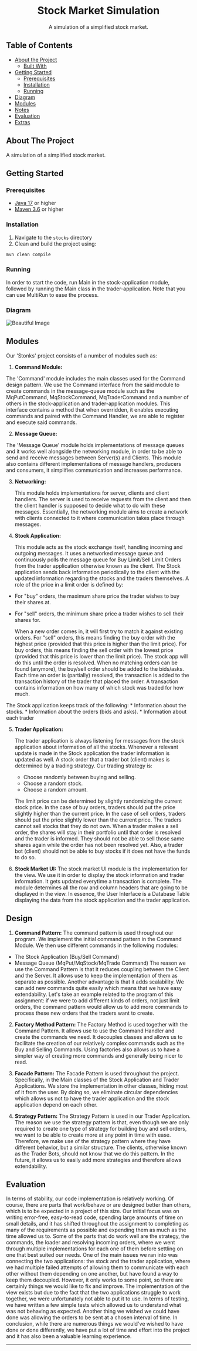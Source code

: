 <br />
<p align="center">
  <h1 align="center">Stock Market Simulation</h1>

  <p align="center">
    A simulation of a simplified stock market.
  </p>

## Table of Contents

* [About the Project](#about-the-project)
  * [Built With](#built-with)
* [Getting Started](#getting-started)
  * [Prerequisites](#prerequisites)
  * [Installation](#installation)
  * [Running](#running)
* [Diagram](#diagram)
* [Modules](#modules)
* [Notes](#notes)
* [Evaluation](#evaluation)
* [Extras](#extras)

## About The Project

A simulation of a simplified stock market.

## Getting Started



### Prerequisites

* [Java 17](https://www.oracle.com/java/technologies/javase/jdk17-archive-downloads.html) or higher
* [Maven 3.6](https://maven.apache.org/download.cgi) or higher

### Installation

1. Navigate to the `stocks` directory
2. Clean and build the project using:
```sh
mvn clean compile
```

### Running
In order to start the code, run Main in the stock-application module, followed by running the Main class in the trader-application. Note that you can use MultiRun to ease the process. 

### Diagram

![Beautiful Image](/stocks/images/AOOP%20Assignment%203%20(1).jpg)

## Modules
Our 'Stonks' project consists of a number of modules such as:


1. **Command Module:**

The 'Command' module includes the main classes used for the Command design pattern. We use the Command interface from the said module to create commands in the message-queue module such as the MqPutCommand, MqStockCommand, MqTraderCommand and a number of others in the stock-application and trader-application modules. This interface contains a method that when overridden, it enables executing commands and paired with the Command Handler, we are able to register and execute said commands.

2. **Message Queue:**

The 'Message Queue' module holds implementations of message queues and it works well alongside the networking module, in order to be able to send and receive messages between Server(s) and Clients. This module also contains different implementations of message handlers, producers and consumers, it simplifies communication and increases performance.


3. **Networking:**

    This module holds implementations for server, clients and client handlers. The server is used to receive requests from the client and then the client handler is supposed to decide what to do with these messages. Essentially, the networking module aims to create a network with clients connected to it where communication takes place through messages.

4. **Stock Application:**

    This module acts as the stock exchange itself, handling incoming and outgoing messages. It uses a networked message queue and continuously polls the message queue for Buy Limit/Sell Limit Orders from the trader application otherwise known as the client. The Stock application sends back information periodically to the client with the updated information regarding the stocks and the traders themselves. A role of the price in a limit order is defined by:
  * For "buy" orders, the maximum share price the trader wishes to buy their shares at.
  * For "sell" orders,  the minimum share price a trader wishes to sell their shares for.
 
    When a new order comes in, it will first try to match it against existing orders. For "sell" orders, this means finding the buy order with the highest price (provided   that this price is higher than the limit price). For buy orders, this means finding the sell order with the lowest price (provided that this price is lower than the limit price). The stock app will do this until the order is resolved. When no matching orders can be found (anymore), the buy/sell order should be added to the bids/asks. Each time an order is (partially) resolved, the transaction is added to the transaction history of the trader that placed the order. A transaction contains information on how many of which stock was traded for how much.

   The Stock application keeps track of the following:
    * Information about the stocks.
    * Information about the orders (bids and asks).
    * Information about each trader

5. **Trader Application:**

    The trader application is always listening for messages from the stock application about information of all the stocks. Whenever a relevant update is made in the Stock application the trader information is updated as well. A stock order that a trader bot (client) makes is determined by a trading strategy. Our trading strategy is:

    * Choose randomly between buying and selling.
    * Choose a random stock.
    * Choose a random amount.
   
    The limit price can be determined by slightly randomizing the current stock price. In the case of buy orders, traders should put the price slightly higher than the current price. In the case of sell orders, traders should put the price slightly lower than the current price.
    The traders cannot sell stocks that they do not own. When a trader makes a sell order, the shares will stay in their portfolio until that order is resolved and the trader is informed. They should not be able to sell those same shares again while the order has not been resolved yet. Also, a trader bot (client) should not be able to buy stocks if it does not have the funds to do so.


6. **Stock Market UI:**
    The stock market UI module is the implementation for the view. We use it in order to display the stock information and trader information. It gets updated everytime a transaction is complete. The module determines all the row and column headers that are going to be displayed in the view. In essence, the User Interface is a Database Table displaying the data from the stock application and the trader application.
 


## Design
1. **Command Pattern:**
  The command pattern is used throughout our program. We implement the initial command pattern in the Command Module. We then use different commands in the following modules:
  * The Stock Application (Buy/Sell Command)
  * Message Queue (MqPut/MqStock/MqTrade Command)
  The reason we use the Command Pattern is that it reduces coupling between the Client and the Server. It allows use to keep the implementation of them as separate as possible. Another advantage is that it adds scalability. We can add new commands quite easily which means that we have easy extendability. Let's take an example related to the program of this assignment: if we were to add different kinds of orders, not just limit orders, the command pattern would allow us to add more commands to process these new orders that the traders want to create.
  

2. **Factory Method Pattern:**
  The Factory Method is used together with the Command Pattern. It allows use to use the Command Handler and create the commands we need. It decouples classes and allows us to facilitate the creation of our relatively complex commands such as the Buy and Selling Commands. Using factories also allows us to have a simpler way of creating more commands and generally being nicer to read.

3. **Facade Pattern:**
  The Facade Pattern is used throughout the project. Specifically, in the Main classes of the Stock Application and Trader Applications. We store the implementation in other classes, hiding most of it from the user. By doing so, we eliminate circular dependencies which allows us not to have the trader application and the stock application depend on each other.

4. **Strategy Pattern:**
  The Strategy Pattern is used in our Trader Application. The reason we use the strategy pattern is that, even though we are only required to create one type of strategy for building buy and sell orders, we want to be able to create more at any point in time with ease. Therefore, we make use of the strategy pattern where they have different behavior, but a similar structure. The clients, otherwise known as the Trader Bots, should not know that we do this pattern. In the future, it allows us to easily add more strategies and therefore allows extendability.


<!--
List all the design patterns you used in your program. For every pattern, describe the following:
- Where it is used in your application.
- What benefit it provides in your application. Try to be specific here. For example, don't just mention a pattern improves maintainability, but explain in what way it does so.
-->

## Evaluation

In terms of stability, our code implementation is relatively working. Of course, there are parts that work/behave or are designed better than others, which is to be expected in a project of this size. Our initial focus was on writing error-free, easy-to-read code, spending large amounts of time on small details, and it has shifted throughout the assignment to completing as many of the requirements as possible and expending them as much as the time allowed us to. Some of the parts that do work well are the strategy, the commands, the loader and resolving incoming orders, where we went through multiple implementations for each one of them before settling on one that best suited our needs. One of the main issues we ran into was connecting the two applications: the stock and the trader application, where we had multiple failed attempts of allowing them to communicate with each other without them depending on one another, but have found a way to keep them decoupled. However, it only works to some point, so there are certainly things we would like to fix and improve. The implementation of the view exists but due to the fact that the two applications struggle to work together, we were unfortunately not able to put it to use. In terms of testing, we have written a few simple tests which allowed us to understand what was not behaving as expected. Another thing we wished we could have done was allowing the orders to be sent at a chosen interval of time. In conclusion, while there are numerous things we would've wished to have done or done differently, we have put a lot of time and effort into the project and it has also been a valuable learning experience.

<!--
Discuss the stability of your implementation. What works well? Are there any bugs? Is everything tested properly? Are there still features that have not been implemented? Also, if you had the time, what improvements would you make to your implementation? Are there things which you would have done completely differently? Try to aim for at least 250 words.
-->

___
